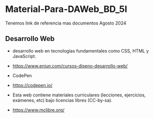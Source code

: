 # Material-Para-DAWeb_BD_5I
Tenemos link de referencia mas documentos Agosto 2024

## Desarrollo Web
- desarrollo web en tecnologías fundamentales como CSS, HTML y JavaScript.
- https://www.eniun.com/cursos-diseno-desarrollo-web/

- CodePen
- https://codepen.io/

- Esta web contiene materiales curriculares (lecciones, ejercicios, exámenes, etc) bajo licencias libres (CC-by-sa).
- https://www.mclibre.org/
